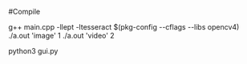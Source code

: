 #Compile

g++ main.cpp -llept -ltesseract $(pkg-config --cflags --libs opencv4)
./a.out 'image' 1
./a.out 'video' 2

python3 gui.py
